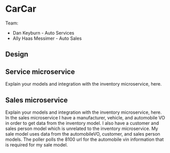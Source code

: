 # CarCar

Team:

* Dan Keyburn - Auto Services
* Ally Haas Messimer - Auto Sales

## Design

## Service microservice

Explain your models and integration with the inventory
microservice, here.

## Sales microservice

Explain your models and integration with the inventory
microservice, here.
    In the sales microservice I have a manufacturer, vehicle, and automobile VO in order to get data from the inventory model. I also have a customer and sales person model which is unrelated to the inventory microservice. My sale model uses data from the automobileVO, customer, and sales person models. The poller polls the 8100 url for the automobile vin information that is required for my sale model. 
